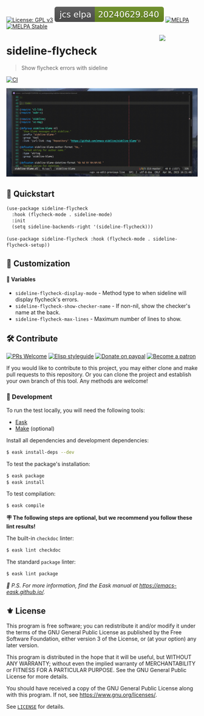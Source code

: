 [![License: GPL v3](https://img.shields.io/badge/License-GPL%20v3-blue.svg)](https://www.gnu.org/licenses/gpl-3.0)
[![JCS-ELPA](https://raw.githubusercontent.com/jcs-emacs/badges/master/elpa/v/sideline-flycheck.svg)](https://jcs-emacs.github.io/jcs-elpa/#/sideline-flycheck)
[![MELPA](https://melpa.org/packages/sideline-flycheck-badge.svg)](https://melpa.org/#/sideline-flycheck)
[![MELPA Stable](https://stable.melpa.org/packages/sideline-flycheck-badge.svg)](https://stable.melpa.org/#/sideline-flycheck)

<a href="#"><img align="right" src="https://raw.githubusercontent.com/emacs-sideline/sideline/master/etc/logo.png" width="20%"></a>
# sideline-flycheck
> Show flycheck errors with sideline

[![CI](https://github.com/emacs-sideline/sideline-flycheck/actions/workflows/test.yml/badge.svg)](https://github.com/emacs-sideline/sideline-flycheck/actions/workflows/test.yml)

![demo](etc/demo.gif)

## 🔨 Quickstart

```elisp
(use-package sideline-flycheck
  :hook (flycheck-mode . sideline-mode)
  :init
  (setq sideline-backends-right '(sideline-flycheck)))

(use-package sideline-flycheck :hook (flycheck-mode . sideline-flycheck-setup))
```

## 🔧 Customization

#### 🧪 Variables

- `sideline-flycheck-display-mode` - Method type to when sideline will display flycheck's errors.
- `sideline-flycheck-show-checker-name` - If non-nil, show the checker's name at the back.
- `sideline-flycheck-max-lines` - Maximum number of lines to show.

## 🛠️ Contribute

[![PRs Welcome](https://img.shields.io/badge/PRs-welcome-brightgreen.svg)](http://makeapullrequest.com)
[![Elisp styleguide](https://img.shields.io/badge/elisp-style%20guide-purple)](https://github.com/bbatsov/emacs-lisp-style-guide)
[![Donate on paypal](https://img.shields.io/badge/paypal-donate-1?logo=paypal&color=blue)](https://www.paypal.me/jcs090218)
[![Become a patron](https://img.shields.io/badge/patreon-become%20a%20patron-orange.svg?logo=patreon)](https://www.patreon.com/jcs090218)

If you would like to contribute to this project, you may either
clone and make pull requests to this repository. Or you can
clone the project and establish your own branch of this tool.
Any methods are welcome!

### 🔬 Development

To run the test locally, you will need the following tools:

- [Eask](https://emacs-eask.github.io/)
- [Make](https://www.gnu.org/software/make/) (optional)

Install all dependencies and development dependencies:

```sh
$ eask install-deps --dev
```

To test the package's installation:

```sh
$ eask package
$ eask install
```

To test compilation:

```sh
$ eask compile
```

**🪧 The following steps are optional, but we recommend you follow these lint results!**

The built-in `checkdoc` linter:

```sh
$ eask lint checkdoc
```

The standard `package` linter:

```sh
$ eask lint package
```

*📝 P.S. For more information, find the Eask manual at https://emacs-eask.github.io/.*

## ⚜️ License

This program is free software; you can redistribute it and/or modify
it under the terms of the GNU General Public License as published by
the Free Software Foundation, either version 3 of the License, or
(at your option) any later version.

This program is distributed in the hope that it will be useful,
but WITHOUT ANY WARRANTY; without even the implied warranty of
MERCHANTABILITY or FITNESS FOR A PARTICULAR PURPOSE.  See the
GNU General Public License for more details.

You should have received a copy of the GNU General Public License
along with this program.  If not, see <https://www.gnu.org/licenses/>.

See [`LICENSE`](./LICENSE) for details.
